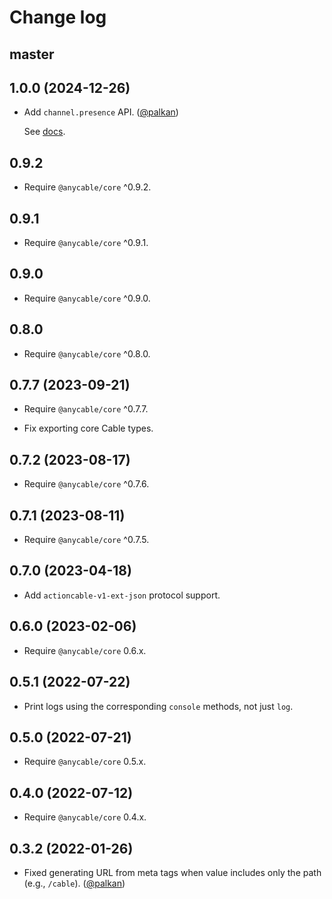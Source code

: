 # Change log

## master

## 1.0.0 (2024-12-26)

- Add `channel.presence` API. ([@palkan][])

  See [docs](https://docs.anycable.io/edge/anycable-go/presence).

## 0.9.2

- Require `@anycable/core` ^0.9.2.

## 0.9.1

- Require `@anycable/core` ^0.9.1.

## 0.9.0

- Require `@anycable/core` ^0.9.0.

## 0.8.0

- Require `@anycable/core` ^0.8.0.

## 0.7.7 (2023-09-21)

- Require `@anycable/core` ^0.7.7.

- Fix exporting core Cable types.

## 0.7.2 (2023-08-17)

- Require `@anycable/core` ^0.7.6.

## 0.7.1 (2023-08-11)

- Require `@anycable/core` ^0.7.5.

## 0.7.0 (2023-04-18)

- Add `actioncable-v1-ext-json` protocol support.

## 0.6.0 (2023-02-06)

- Require `@anycable/core` 0.6.x.

## 0.5.1 (2022-07-22)

- Print logs using the corresponding `console` methods, not just `log`.

## 0.5.0 (2022-07-21)

- Require `@anycable/core` 0.5.x.

## 0.4.0 (2022-07-12)

- Require `@anycable/core` 0.4.x.

## 0.3.2 (2022-01-26)

- Fixed generating URL from meta tags when value includes only the path (e.g., `/cable`). ([@palkan][])

[@palkan]: https://github.com/palkan
